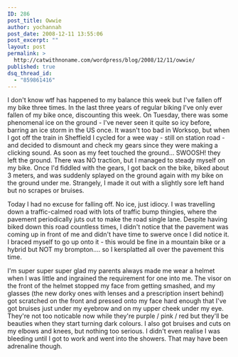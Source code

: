 ```yaml
---
ID: 286
post_title: Owwie
author: yochannah
post_date: 2008-12-11 13:55:06
post_excerpt: ""
layout: post
permalink: >
  http://catwithnoname.com/wordpress/blog/2008/12/11/owwie/
published: true
dsq_thread_id:
  - "859861416"
---
```

I don't know wtf has happened to my balance this week but I've fallen off my bike three times. In the last three years of regular biking I've only ever fallen of my bike once, discounting this week. On Tuesday, there was some phenomenal ice on the ground - I've never seen it quite so icy before, barring an ice storm in the US once. It wasn't too bad in Worksop, but when I got off the train in Sheffield I cycled for a wee way - still on station road - and decided to dismount and check my gears since they were making a clicking sound. As soon as my feet touched the ground... SWOOSH! they left the ground. There was NO traction, but I managed to steady myself on my bike. Once I'd fiddled with the gears, I got back on the bike, biked about 3 meters, and was suddenly splayed on the ground again with my bike on the ground under me. Strangely, I made it out with a slightly sore left hand but no scrapes or bruises. 

Today I had no excuse for falling off. No ice, just idiocy. I was travelling down a traffic-calmed road with lots of traffic bump thingies, where the pavement periodically juts out to make the road single lane. Despite having biked down this road countless times, I didn't notice that the pavement was coming up in front of me and didn't have time to swerve once I did notice it. I braced myself to go up onto it - this would be fine in a mountain bike or a hybrid but NOT my brompton.... so I kersplatted all over the pavement this time. 

I'm super super super glad my parents always made me wear a helmet when I was little and ingrained the requirement for one into me. The visor on the front of the helmet stopped my face from getting smashed, and my glasses (the new dorky ones with lenses and a prescription insert behind) got scratched on the front and pressed onto my face hard enough that I've got bruises just under my eyebrow and on my upper cheek under my eye. They're not too noticable now while they're purple / pink / red but they'll be beauties when they start turning dark colours. I also got bruises and cuts on my elbows and knees, but nothing too serious. I didn't even realise I was bleeding until I got to work and went into the showers. That may have been adrenaline though.